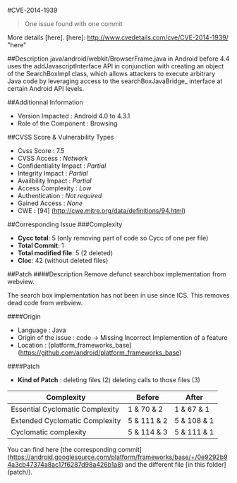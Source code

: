 #CVE-2014-1939
>One issue found with one commit

More details [here].
[here]: http://www.cvedetails.com/cve/CVE-2014-1939/ "here"

##Description
java/android/webkit/BrowserFrame.java in Android before 4.4 uses the addJavascriptInterface API in conjunction with creating an object of the SearchBoxImpl class, which allows attackers to execute arbitrary Java code by leveraging access to the searchBoxJavaBridge_ interface at certain Android API levels.	

##Additionnal Information
* Version Impacted : Android 4.0 to 4.3.1
* Role of the Component : Browsing

##CVSS Score & Vulnerability Types
* Cvss Score : 7.5
* CVSS Access : *Network*
* Confidentiality Impact : *Partial*
* Integrity Impact : *Partial*
* Availbility Impact : *Partial*
* Access Complexity : *Low*
* Authentication : *Not required*
* Gained Access : *None*
* CWE : [94] (http://cwe.mitre.org/data/definitions/94.html) 

##Corresponding Issue
###Complexity
* **Cycc total**: 5 (only removing part of code so Cycc of one per file)
* **Total Commit**: 1
* **Total modified file**: 5 (2 deleted)
* **Cloc**: 42 (without deleted files)


##Patch
####Description
Remove defunct searchbox implementation from webview.

The search box implementation has not been in use since ICS. This
removes dead code from webview.


####Origin
* Language : Java
* Origin of the issue : code -> Missing Incorrect Implemention of a feature  
* Location : [platform_frameworks_base] (https://github.com/android/platform_frameworks_base)

####Patch
* **Kind of Patch** : deleting files (2) deleting calls to those files (3)

|  Complexity | Before | After |
|---------------------------------|--------|-------|
| Essential Cyclomatic Complexity |    1 & 70 & 2 |     1 & 67 & 1  |
| Extended Cyclomatic Complexity  |      5 & 111 & 2 |    5 & 108 & 1   |
| Cyclomatic complexity           |      5 & 114 & 3  |   5 & 111 & 1    |

You can find here [the corresponding commit] (https://android.googlesource.com/platform/frameworks/base/+/0e9292b94a3cb47374a8ac17f6287d98a426b1a8)  and the different file [in this folder] (patch/).